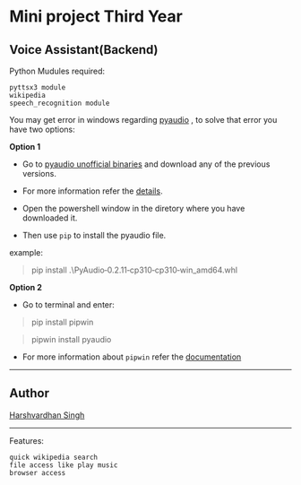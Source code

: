 # __Mini project Third Year__

## __Voice Assistant(Backend)__

Python Mudules required:

    pyttsx3 module
    wikipedia
    speech_recognition module
    
You may get error in windows regarding [pyaudio](https://pypi.org/project/PyAudio/) , to solve that error you have two options:

__Option 1__

* Go to [pyaudio unofficial binaries](https://www.lfd.uci.edu/~gohlke/pythonlibs/#pyaudio) and download any of the previous versions.

* For more information refer the [details](http://people.csail.mit.edu/hubert/pyaudio/).

* Open the powershell window in the diretory where you have downloaded it.

* Then use `pip` to install the pyaudio file.

example:
>pip install .\PyAudio‑0.2.11‑cp310‑cp310‑win_amd64.whl



__Option 2__ 
    
* Go to terminal and enter:

>pip install pipwin

>pipwin install pyaudio

* For more information about `pipwin` refer the [documentation](https://pypi.org/project/pipwin/)




___
## Author
[Harshvardhan Singh]()
___


Features:

    quick wikipedia search
    file access like play music
    browser access